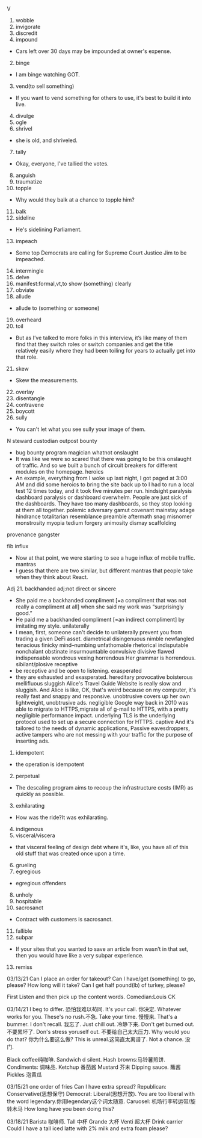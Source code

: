 V

1. wobble
1. invigorate
1. discredit
1. impound
- Cars left over 30 days may be impounded at owner's expense.
2. binge
- I am binge watching GOT.
3. vend(to sell something)
- If you want to vend something for others to use, it's best to build it into live.
4. divulge
5. ogle
6. shrivel
- she is old, and shriveled.
7. tally
- Okay, everyone, I've tallied the votes.
8. anguish
9. traumatize
10. topple
- Why would they balk at a chance to topple him?
11. balk
12. sideline
- He's sidelining Parliament.
13. impeach
- Some top Democrats are calling for Supreme Court Justice Jim to be impeached.
14. intermingle
15. delve
16. manifest:formal,vt,to show (something) clearly
17. obviate
18. allude
- allude to (something or someone)
19. overheard
20. toil
- But as I’ve talked to more folks in this interview, it’s like many of them find that they switch roles or switch companies and get the title relatively easily where they had been toiling for years to actually get into that role.
21. skew
- Skew the measurements.
22. overlay
23. disentangle
24. contravene
1. boycott
15. sully
- You can't let what you see sully your image of them.

N
steward
custodian
outpost
bounty
- bug bounty program
magician
whatnot
onslaught
- It was like we were so scared that there was going to be this onslaught of traffic. And so we built a bunch of circuit breakers for different modules on the homepage.
heroics
- An example, everything from I woke up last night, I got paged at 3:00 AM and did some heroics to bring the site back up to I had to run a local test 12 times today, and it took five minutes per run.
hindsight
paralysis
dashboard paralysis or dashboard overwhelm. People are just sick of the dashboards. They have too many dashboards, so they stop looking at them all together. 
polemic
adversary
gamut
covenant
mainstay
adage
hindrance
totalitarian
resemblance
preamble
aftermath
snag
misnomer
monstrosity
myopia
tedium
forgery
animosity
dismay
scaffolding

provenance
gangster

fib
influx
- Now at that point, we were starting to see a huge influx of mobile traffic.
mantras
- I guess that there are two similar, but different mantras that people take when they think about React. 

Adj
21. backhanded adj:not direct or sincere
- She paid me a backhanded compliment [=a compliment that was not really a compliment at all] when she said my work was “surprisingly good.”
- He paid me a backhanded compliment [=an indirect compliment] by imitating my style.
unilaterally
-  I mean, first, someone can't decide to unilaterally prevent you from trading a given DeFi asset. 
diametrical
disingenuous
nimble
newfangled
tenacious
finicky
mind–numbing 
unfathomable
rhetorical
indisputable
nonchalant
obstinate
insurmountable
convulsive
divisive
flawed
indispensable
wondrous
vexing
horrendous
Her grammar is horrendous.
sibilant/plosive
receptive
- be receptive and be open to listening.
exasperated
- they are exhausted and exasperated.
hereditary
provocative
boisterous
mellifluous
sluggish
Alice's Travel Guide Website is really slow and sluggish.
And Alice is like, OK, that's weird because on my computer,
it's really fast and snappy and responsive.
unobtrusive
covers up her own lightweight, unobtrusive ads.
negligible
 Google way back in 2010 was able to migrate to HTTPS,migrate all of g-mail to HTTPS, with a pretty negligible performance impact.
underlying
TLS is the underlying protocol used to set up a secure connection for HTTPS.
captive
And it's tailored to the needs of dynamic applications,
Passive eavesdroppers, active tampers
who are not messing with your traffic for the purpose of inserting ads.
1. idempotent
- the operation is idempotent
2. perpetual
- The descaling program aims to recoup the infrastructure costs (IMR) as quickly as possible.
3. exhilarating
- How was the ride?It was exhilarating.
4. indigenous
5. visceral/viscera
- that visceral feeling of design debt where it's, like, you have all of this old stuff that was created once upon a time.
6. grueling
7. egregious
- egregious offenders 
8. unholy
9. hospitable
10. sacrosanct
- Contract with customers is sacrosanct.
11. fallible
12. subpar
- If your sites that you wanted to save an article from wasn’t in that set, then you would have like a very subpar experience.
13. remiss

03/13/21
Can I place an order for takeout?
Can I have/get (something) to go, please?
How long will it take?
Can I get half pound(lb) of turkey, please?

First Listen and then pick up the content words.
Comedian:Louis CK 

03/14/21
I beg to differ. 恐怕我难以苟同.
It's your call. 你决定.
Whatever works for you.
These's no rush.不急.
Take your time. 慢慢来.
That's a bummer.
I don't recall. 我忘了.
Just chill out. 冷静下来.
Don't get burned out.不要累坏了.
Don's stress yoruself out. 不要给自己太大压力.
Why would you do that? 你为什么要这么做?
This is unreal.这简直太离谱了.
Not a chance. 没门.

Black coffee纯咖啡.
Sandwich  d silent.
Hash browns:马铃薯煎饼.
Condiments: 调味品.
Ketchup 番茄酱
Mustard 芥末
Dipping sauce. 蘸酱
Pickles 泡黄瓜

03/15/21
one order of fries
Can I have extra spread?
Republican: Conservative(思想保守) Democrat: Liberal(思想开放).
You are too liberal with the word legendary.你用legendary这个词太随意.
Caruosel: 机场行李转运带/旋转木马
How long have you been doing this?

03/18/21
Barista 咖啡师.
Tall 中杯 Grande 大杯 Venti 超大杯
Drink carrier
Could I have a tall iced latte with 2% milk and extra foam please?